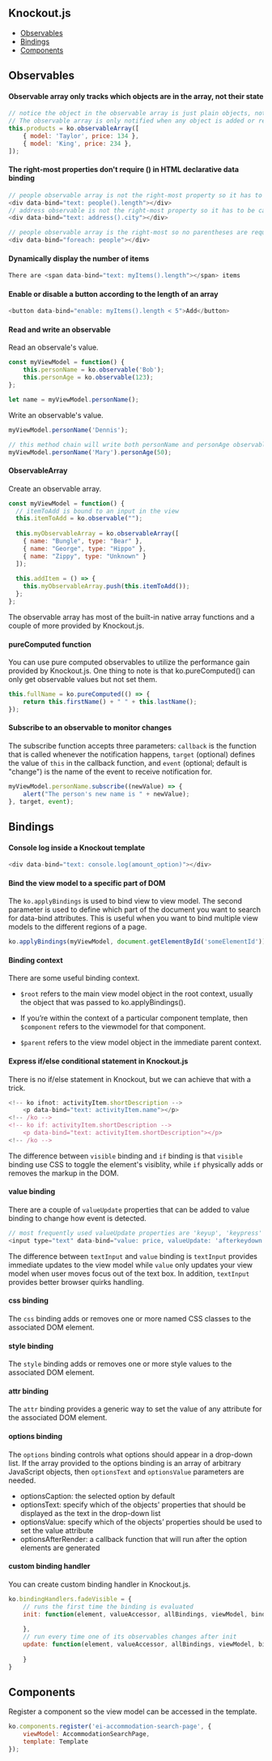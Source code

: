 ## Knockout.js

- [Observables](#observables)
- [Bindings](#bindings)
- [Components](#components)

## Observables

#### Observable array only tracks which objects are in the array, not their state

```js
// notice the object in the observable array is just plain objects, not observables. Therefore, any change to these objects will not be notified to the observable array. 
// The observable array is only notified when any object is added or removed from it.
this.products = ko.observableArray([
	{ model: 'Taylor', price: 134 },
	{ model: 'King', price: 234 },	
]);
```

#### The right-most properties don't require () in HTML declarative data binding

```js
// people observable array is not the right-most property so it has to be called
<div data-bind="text: people().length"></div>
// address observable is not the right-most property so it has to be called
<div data-bind="text: address().city"></div>

// people observable array is the right-most so no parentheses are required
<div data-bind="foreach: people"></div>
```

#### Dynamically display the number of items

```js
There are <span data-bind="text: myItems().length"></span> items
```

#### Enable or disable a button according to the length of an array

```js
<button data-bind="enable: myItems().length < 5">Add</button>
```

#### Read and write an observable

Read an observale's value.

```js
const myViewModel = function() {
    this.personName = ko.observable('Bob');
    this.personAge = ko.observable(123);
};

let name = myViewModel.personName();
```

Write an observable's value.

```js
myViewModel.personName('Dennis');

// this method chain will write both personName and personAge observables
myViewModel.personName('Mary').personAge(50);
```

#### ObservableArray

Create an observable array.

```js
const myViewModel = function() {
  // itemToAdd is bound to an input in the view
  this.itemToAdd = ko.observable("");
	
  this.myObservableArray = ko.observableArray([
    { name: "Bungle", type: "Bear" },
    { name: "George", type: "Hippo" },
    { name: "Zippy", type: "Unknown" }
  ]);
	
  this.addItem = () => {
    this.myObservableArray.push(this.itemToAdd());
  };
};
```

The observable array has most of the built-in native array functions and a couple of more provided by Knockout.js.

#### pureComputed function

You can use pure computed observables to utilize the performance gain provided by Knockout.js. One thing to note is that ko.pureComputed() can only get observable values but not set them.

```js
this.fullName = ko.pureComputed(() => {
    return this.firstName() + " " + this.lastName();
});
```

#### Subscribe to an observable to monitor changes

The subscribe function accepts three parameters: `callback` is the function that is called whenever the notification happens, `target` (optional) defines the value of `this` in the callback function, and `event` (optional; default is "change") is the name of the event to receive notification for.

```js
myViewModel.personName.subscribe((newValue) => {
    alert("The person's new name is " + newValue);
}, target, event);
```

## Bindings

#### Console log inside a Knockout template

```js
<div data-bind="text: console.log(amount_option)"></div>
```

#### Bind the view model to a specific part of DOM

The `ko.applyBindings` is used to bind view to view model. The second parameter is used to define which part of the document you want to search for data-bind attributes. This is useful when you want to bind multiple view models to the different regions of a page.

```js
ko.applyBindings(myViewModel, document.getElementById('someElementId'));
```

#### Binding context

There are some useful binding context.

- `$root` refers to the main view model object in the root context, usually the object that was passed to ko.applyBindings().

- If you’re within the context of a particular component template, then `$component` refers to the viewmodel for that component.

- `$parent` refers to the view model object in the immediate parent context. 

#### Express if/else conditional statement in Knockout.js

There is no if/else statement in Knockout, but we can achieve that with a trick.

```js
<!-- ko ifnot: activityItem.shortDescription -->
	<p data-bind="text: activityItem.name"></p>
<!-- /ko -->
<!-- ko if: activityItem.shortDescription -->
	<p data-bind="text: activityItem.shortDescription"></p>
<!-- /ko -->
```

The difference between `visible` binding and `if` binding is that `visible` binding use CSS to toggle the element's visiblity, while `if` physically adds or removes the markup in the DOM.

#### value binding

There are a couple of `valueUpdate` properties that can be added to value binding to change how event is detected.

```js
// most frequently used valueUpdate properties are 'keyup', 'keypress' and 'afterkeydown'
<input type="text" data-bind="value: price, valueUpdate: 'afterkeydown'" />
```

The difference between `textInput` and `value` binding is `textInput` provides immediate updates to the view model while `value` only updates your view model when user moves focus out of the text box. In addition, `textInput` provides better browser quirks handling.

#### css binding

The `css` binding adds or removes one or more named CSS classes to the associated DOM element.

#### style binding

The `style` binding adds or removes one or more style values to the associated DOM element.

#### attr binding

The `attr` binding provides a generic way to set the value of any attribute for the associated DOM element.

#### options binding

The `options` binding controls what options should appear in a drop-down list. If the array provided to the options binding is an array of arbitrary JavaScript objects, then `optionsText` and `optionsValue` parameters are needed.

- optionsCaption: the selected option by default
- optionsText: specify which of the objects' properties that should be displayed as the text in the drop-down list
- optionsValue: specify which of the objects’ properties should be used to set the value attribute
- optionsAfterRender: a callback function that will run after the option elements are generated

#### custom binding handler

You can create custom binding handler in Knockout.js.

```js
ko.bindingHandlers.fadeVisible = {
	// runs the first time the binding is evaluated
	init: function(element, valueAccessor, allBindings, viewModel, bindingContext) {
	
	},
	// run every time one of its observables changes after init
	update: function(element, valueAccessor, allBindings, viewModel, bindingContext) {
	
	}
}
```

## Components

Register a component so the view model can be accessed in the template.

```js
ko.components.register('ei-accommodation-search-page', {
	viewModel: AccommodationSearchPage,
	template: Template
});
```
